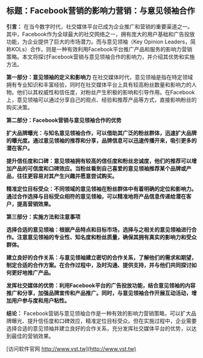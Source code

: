 ## **标题：Facebook营销的影响力营销：与意见领袖合作**

**引言：**
在当今数字时代，社交媒体平台已成为企业推广和营销的重要渠道之一。其中，Facebook作为全球最大的社交网络之一，拥有庞大的用户基础和广告投放功能，为企业提供了巨大的市场潜力。而与意见领袖（Key Opinion Leaders，简称KOLs）合作，则是一种有效利用Facebook平台推广产品和服务的影响力营销策略。本文将探讨Facebook营销与意见领袖合作的影响力，并介绍其优势和实施方法。

**第一部分：意见领袖的定义和影响力**
在社交媒体时代，意见领袖是指在特定领域拥有专业知识和丰富经验，同时在社交媒体平台上具有较高粉丝数量和影响力的人物。他们以其权威性和信任度，对粉丝产生积极的影响和引导作用。在Facebook上，意见领袖可以通过分享自己的观点、经验和推荐产品等方式，直接影响粉丝的购买决策。

**第二部分：Facebook营销与意见领袖合作的优势**

**扩大品牌曝光：与知名意见领袖合作，可以借助其广泛的粉丝群体，迅速扩大品牌的曝光度。通过意见领袖的推荐和分享，品牌信息可以迅速传播开来，吸引更多的潜在客户。**

**提升信任度和口碑：意见领袖拥有较高的信任度和粉丝忠诚度，他们的推荐可以增加产品的可信度和口碑效应。当粉丝看到自己喜爱的意见领袖推荐某个品牌或产品，往往更容易对其产生兴趣并愿意尝试购买。**

**精准定位目标受众：不同领域的意见领袖在粉丝群体中有着明确的定位和影响力。通过合作选择与目标受众相符的意见领袖，可以精准地将产品信息传递给潜在客户，提高营销效果。**

**第三部分：实施方法和注意事项**

**选择合适的意见领袖：根据产品特点和目标市场，选择与之相关的意见领袖进行合作。注意意见领袖的专业性、知名度和粉丝质量，确保其拥有真实的影响力和受众群体。**

**建立良好的合作关系：与意见领袖建立密切的合作关系，了解他们的需求和期望，制定合适的合作方案。在合作过程中，及时沟通、提供支持，并与他们共同探讨如何更好地推广产品。**

**发挥社交媒体的优势：利用Facebook平台的广告投放功能，结合意见领袖的内容推广和分享，加强品牌宣传和产品推广。同时，与意见领袖合作开展互动活动，增加用户参与度和用户粘性。**

**结论：**
Facebook营销与意见领袖合作是一种有效的影响力营销策略，可以扩大品牌曝光、提升信任度和口碑效应，精准定位目标受众。但在实施过程中，企业需要选择合适的意见领袖并建立良好的合作关系，充分发挥社交媒体平台的优势，以达到最佳的营销效果。


[访问软件官网 http://www.vst.tw](http://www.vst.tw)
